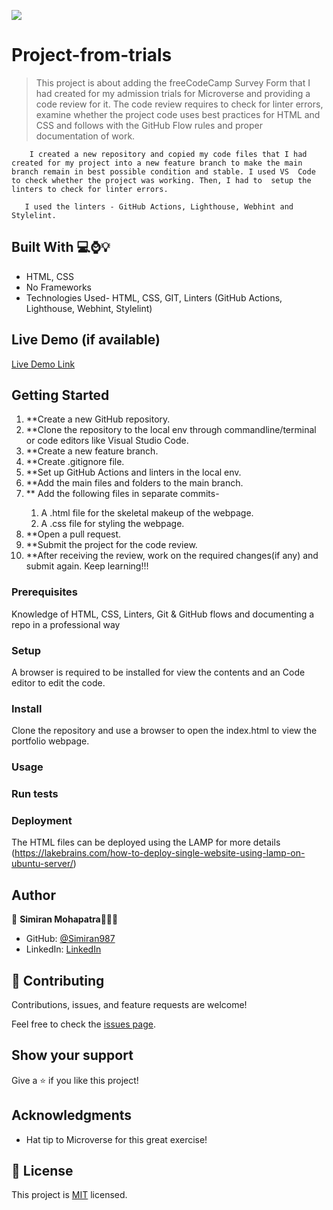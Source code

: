 ![](https://img.shields.io/badge/Microverse-blueviolet)
# Project-from-trials


> This project is about adding the freeCodeCamp Survey Form that I had created for my admission trials for Microverse and providing a code review for it. The code review requires to check for linter errors, examine whether the project code uses best practices for HTML and CSS and follows with the GitHub Flow rules and proper documentation of work. 

        I created a new repository and copied my code files that I had created for my project into a new feature branch to make the main branch remain in best possible condition and stable. I used VS  Code to check whether the project was working. Then, I had to  setup the linters to check for linter errors.

       I used the linters - GitHub Actions, Lighthouse, Webhint and Stylelint.
   
## Built With 💻⌚️💡

- HTML, CSS
- No Frameworks
- Technologies Used- HTML, CSS, GIT, Linters (GitHub Actions, Lighthouse, Webhint, Stylelint)


## Live Demo (if available)

[Live Demo Link](https://livedemo.com)


## Getting Started
<ol>
   <li>**Create a new GitHub repository.</li>
   <li>**Clone the repository to the local env through commandline/terminal or code editors like Visual Studio Code.</li>
   <li>**Create a new feature branch.</li>
   <li>**Create .gitignore file.</li>
   <li>**Set up GitHub Actions and linters in the local env.</li>
   <li>**Add the main files and folders to the main branch.</li>
   <li>** Add the following files in separate commits-</li>
     <ol>
       <li>A .html file for the skeletal makeup of the webpage.</li>
       <li>A .css file for styling the webpage.</li>
     </ol>
   <li>**Open a pull request.</li>
   <li>**Submit the project for the code review.</li>
   <li>**After receiving the review, work on the required changes(if any) and submit again. Keep learning!!!</li>
</ol>

### Prerequisites
Knowledge of HTML, CSS, Linters, Git & GitHub flows and documenting a repo in a professional way

### Setup
A browser is required to be installed for view the contents and an Code editor to edit the code.

### Install
Clone the repository and use a browser to open the index.html to view the portfolio webpage.

### Usage

### Run tests

### Deployment
The HTML files can be deployed using the LAMP for more details (https://lakebrains.com/how-to-deploy-single-website-using-lamp-on-ubuntu-server/)

## Author

👤 **Simiran Mohapatra**👩🏻‍💼

- GitHub: [@Simiran987](https://github.com/Simiran987)
- LinkedIn: [LinkedIn](https://linkedin.com/in/simiran-mohapatra)


## 🤝 Contributing

Contributions, issues, and feature requests are welcome!

Feel free to check the [issues page](../../issues/).


## Show your support

Give a ⭐️ if you like this project!

## Acknowledgments

- Hat tip to Microverse for this great exercise!

## 📝 License

This project is [MIT](./MIT.md) licensed.